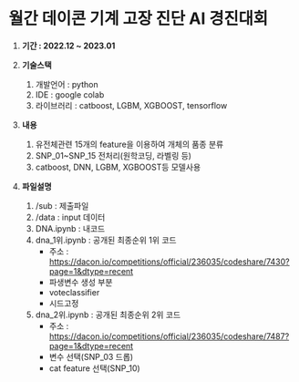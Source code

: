 # 월간 데이콘 기계 고장 진단 AI 경진대회

1. **기간 : 2022.12 ~ 2023.01** 

2. **기술스택**
    1. 개발언어 : python
    2. IDE : google colab
    3. 라이브러리 : catboost, LGBM, XGBOOST, tensorflow
 
3. **내용**
    1. 유전체관련 15개의 feature을 이용하여 개체의 품종 분류
    2. SNP_01~SNP_15 전처리(원학코딩, 라벨링 등)
    3. catboost, DNN, LGBM, XGBOOST등 모델사용
4. **파일설명**
    1. /sub : 제출파일
    2. /data : input 데이터
    3. DNA.ipynb : 내코드
    4. dna_1위.ipynb : 공개된 최종순위 1위 코드  
        - 주소 : https://dacon.io/competitions/official/236035/codeshare/7430?page=1&dtype=recent
        - 파생변수 생성 부분
        - voteclassifier 
        - 시드고정
    5. dna_2위.ipynb : 공개된 최종순위 2위 코드  
        - 주소 : https://dacon.io/competitions/official/236035/codeshare/7487?page=1&dtype=recent
        - 변수 선택(SNP_03 드롭)
        - cat feature 선택(SNP_10)
